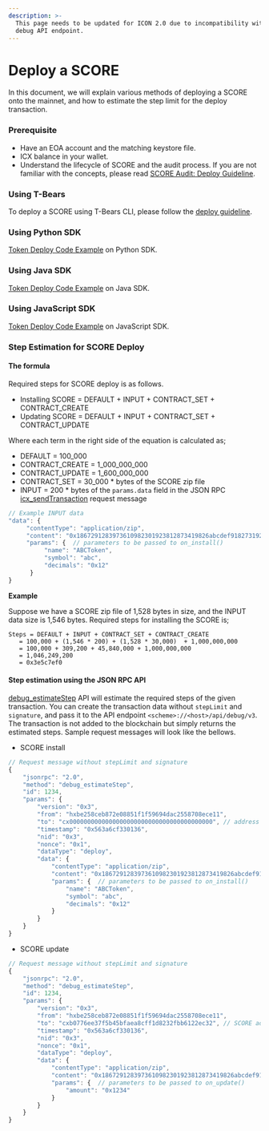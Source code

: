 ```yaml
---
description: >-
  This page needs to be updated for ICON 2.0 due to incompatibility with the
  debug API endpoint.
---
```


# Deploy a SCORE

In this document, we will explain various methods of deploying a SCORE onto the mainnet, and how to estimate the step limit for the deploy transaction.

### Prerequisite

* Have an EOA account and the matching keystore file.
* ICX balance in your wallet.
* Understand the lifecycle of SCORE and the audit process. If you are not familiar with the concepts, please read [SCORE Audit: Deploy Guideline](../../python-score/score-audit/). 

### Using T-Bears

To deploy a SCORE using T-Bears CLI, please follow the [deploy guideline](../../python-score/score-audit/deployment-process.md#t-bears).

### Using Python SDK

[Token Deploy Code Example](../../icon-sdks/python-sdk/#token-deploy-and-transfer) on Python SDK.

### Using Java SDK

[Token Deploy Code Example](../../icon-sdks/java-sdk/#token-deploy-and-transfer) on Java SDK.

### Using JavaScript SDK

[Token Deploy Code Example](../../icon-sdks/javascript/#token-deploy-and-transfer) on JavaScript SDK.

### Step Estimation for SCORE Deploy

#### The formula

Required steps for SCORE deploy is as follows.

* Installing SCORE = DEFAULT + INPUT + CONTRACT\_SET + CONTRACT\_CREATE
* Updating SCORE = DEFAULT + INPUT + CONTRACT\_SET + CONTRACT\_UPDATE

Where each term in the right side of the equation is calculated as;

* DEFAULT = 100\_000 
* CONTRACT\_CREATE = 1\_000\_000\_000 
* CONTRACT\_UPDATE = 1\_600\_000\_000 
* CONTRACT\_SET = 30\_000 \* bytes of the SCORE zip file
* INPUT = 200 \* bytes of the `params.data` field in the JSON RPC [icx\_sendTransaction](../reference-manuals/icon-json-rpc-api-v3-specification.md#icx_sendtransaction) request message

```javascript
// Example INPUT data
"data": {
     "contentType": "application/zip",
     "content": "0x1867291283973610982301923812873419826abcdef91827319263187263a7326e...", // compressed SCORE data
     "params": {  // parameters to be passed to on_install()
          "name": "ABCToken",
          "symbol": "abc",
          "decimals": "0x12"
      }
}
```

**Example**

Suppose we have a SCORE zip file of 1,528 bytes in size, and the INPUT data size is 1,546 bytes. Required steps for installing the SCORE is;

```text
Steps = DEFAULT + INPUT + CONTRACT_SET + CONTRACT_CREATE
   = 100,000 + (1,546 * 200) + (1,528 * 30,000)  + 1,000,000,000
   = 100,000 + 309,200 + 45,840,000 + 1,000,000,000
   = 1,046,249,200 
   = 0x3e5c7ef0
```

#### Step estimation using the JSON RPC API

[debug\_estimateStep](../reference-manuals/icon-json-rpc-api-v3-specification.md#debug_estimatestep) API will estimate the required steps of the given transaction. You can create the transaction data without `stepLimit` and `signature`, and pass it to the API endpoint `<scheme>://<host>/api/debug/v3`. The transaction is not added to the blockchain but simply returns the estimated steps. Sample request messages will look like the bellows.

* SCORE install

```javascript
// Request message without stepLimit and signature
{
    "jsonrpc": "2.0",
    "method": "debug_estimateStep",
    "id": 1234,
    "params": {
        "version": "0x3",
        "from": "hxbe258ceb872e08851f1f59694dac2558708ece11",
        "to": "cx0000000000000000000000000000000000000000", // address 0 means SCORE install
        "timestamp": "0x563a6cf330136",
        "nid": "0x3",
        "nonce": "0x1",
        "dataType": "deploy",
        "data": {
            "contentType": "application/zip",
            "content": "0x1867291283973610982301923812873419826abcdef91827319263187263a7326e...", // compressed SCORE data
            "params": {  // parameters to be passed to on_install()
                "name": "ABCToken",
                "symbol": "abc",
                "decimals": "0x12"
            }
        }
    }
}
```

* SCORE update

```javascript
// Request message without stepLimit and signature
{
    "jsonrpc": "2.0",
    "method": "debug_estimateStep",
    "id": 1234,
    "params": {
        "version": "0x3",
        "from": "hxbe258ceb872e08851f1f59694dac2558708ece11",
        "to": "cxb0776ee37f5b45bfaea8cff1d8232fbb6122ec32", // SCORE address to be updated
        "timestamp": "0x563a6cf330136",
        "nid": "0x3",
        "nonce": "0x1",
        "dataType": "deploy",
        "data": {
            "contentType": "application/zip",
            "content": "0x1867291283973610982301923812873419826abcdef91827319263187263a7326e...", // compressed SCORE data
            "params": {  // parameters to be passed to on_update()
                "amount": "0x1234"
            }
        }
    }
}
```

